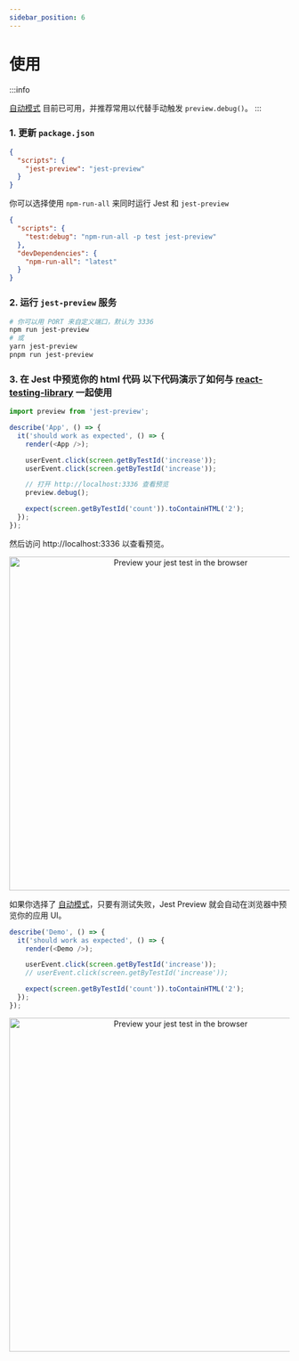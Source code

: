 ```yaml
---
sidebar_position: 6
---
```


# 使用

:::info

[自动模式](/blog/automatic-mode) 目前已可用，并推荐常用以代替手动触发 `preview.debug()`。
:::

### 1. 更新 `package.json`

```json
{
  "scripts": {
    "jest-preview": "jest-preview"
  }
}
```

你可以选择使用 `npm-run-all` 来同时运行 Jest 和 `jest-preview`

```json
{
  "scripts": {
    "test:debug": "npm-run-all -p test jest-preview"
  },
  "devDependencies": {
    "npm-run-all": "latest"
  }
}
```

### 2. 运行 `jest-preview` 服务

```bash
# 你可以用 PORT 来自定义端口，默认为 3336
npm run jest-preview
# 或
yarn jest-preview
pnpm run jest-preview
```

### 3. 在 Jest 中预览你的 html 代码 以下代码演示了如何与 [react-testing-library](https://testing-library.com/docs/react-testing-library/intro/) 一起使用

```javascript
import preview from 'jest-preview';

describe('App', () => {
  it('should work as expected', () => {
    render(<App />);

    userEvent.click(screen.getByTestId('increase'));
    userEvent.click(screen.getByTestId('increase'));

    // 打开 http://localhost:3336 查看预览
    preview.debug();

    expect(screen.getByTestId('count')).toContainHTML('2');
  });
});
```

然后访问 http://localhost:3336 以查看预览。

<p align="center">
  <img alt="Preview your jest test in the browser" src="https://user-images.githubusercontent.com/8603085/161393898-7e283e38-6114-4064-9414-a0ce6d52361d.png" width="600" />
</p>

如果你选择了 [自动模式](/blog/automatic-mode)，只要有测试失败，Jest Preview 就会自动在浏览器中预览你的应用 UI。

```js
describe('Demo', () => {
  it('should work as expected', () => {
    render(<Demo />);

    userEvent.click(screen.getByTestId('increase'));
    // userEvent.click(screen.getByTestId('increase'));

    expect(screen.getByTestId('count')).toContainHTML('2');
  });
});
```

<p align="center">
  <img alt="Preview your jest test in the browser" src="https://user-images.githubusercontent.com/8603085/166488340-45cae3bf-42e6-4e29-8031-df923c3ace83.gif" width="600" />
</p>
